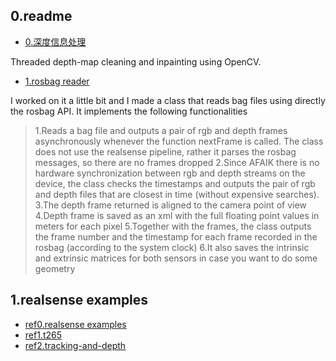 ##  0.readme



- [0.深度信息处理](https://github.com/juniorxsound/ThreadedDepthCleaner)

Threaded depth-map cleaning and inpainting using OpenCV.

- [1.rosbag reader](https://github.com/IntelRealSense/librealsense/issues/2215)

I worked on it a little bit and I made a class that reads bag files using directly the rosbag API. It implements the following functionalities

> 1.Reads a bag file and outputs a pair of rgb and depth frames asynchronously whenever the function nextFrame is called. The class does not use the realsense pipeline, rather it parses the rosbag messages, so there are no frames dropped
> 2.Since AFAIK there is no hardware synchronization between rgb and depth streams on the device, the class checks the timestamps and outputs the pair of rgb and depth files that are closest in time (without expensive searches).
> 3.The depth frame returned is aligned to the camera point of view
> 4.Depth frame is saved as an xml with the full floating point values in meters for each pixel
> 5.Together with the frames, the class outputs the frame number and the timestamp for each frame recorded in the rosbag (according to the system clock)
> 6.It also saves the intrinsic and extrinsic matrices for both sensors in case you want to do some geometry


##  1.realsense examples

- [ref0.realsense examples](https://github.com/IntelRealSense/librealsense/tree/master/examples)
- [ref1.t265](https://github.com/IntelRealSense/librealsense/blob/master/doc/t265.md)
- [ref2.tracking-and-depth](https://github.com/IntelRealSense/librealsense/tree/master/examples/tracking-and-depth)
